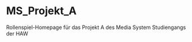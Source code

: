 MS_Projekt_A
============

Rollenspiel-Homepage für das Projekt A des Media System Studiengangs der HAW